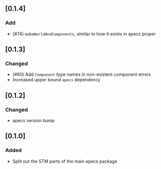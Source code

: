 ## [0.1.4]
### Add
- (#74) `makeWorldAndComponents`, similar to how it exists in apecs proper

## [0.1.3]
### Changed
- (#60) Add `Component` type names in non-existent component errors
- Increased upper bound `apecs` dependency

## [0.1.2]
### Changed
- apecs version bump

## [0.1.0]
### Added
- Split out the STM parts of the main apecs package
